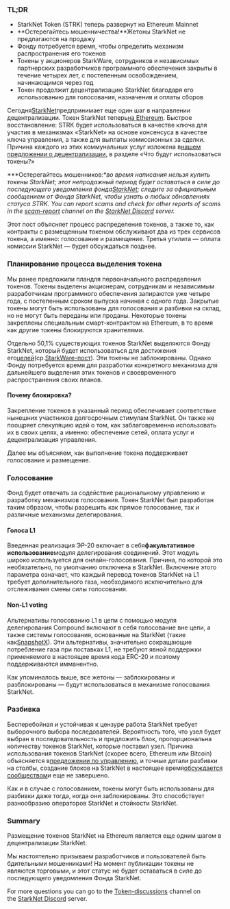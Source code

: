 ### TL;DR

* StarkNet Token (STRK) теперь развернут на Ethereum Mainnet
* **Остерегайтесь мошенничества!**Жетоны StarkNet не предлагаются на продажу
* Фонду потребуется время, чтобы определить механизм распространения его токенов
* Токены у акционеров StarkWare, сотрудников и независимых партнерских разработчиков программного обеспечения закрыты в течение четырех лет, с постепенным освобождением, начинающимся через год
* Токен продолжит децентрализацию StarkNet благодаря его использованию для голосования, назначения и оплаты сборов

Сегодня[StarkNet](https://starknet.io/)предпринимает еще один шаг в направлении децентрализации. Токен StarkNet теперь[на Ethereum](https://etherscan.io/address/0xca14007eff0db1f8135f4c25b34de49ab0d42766). Быстрое восстановление: STRK будет использоваться в качестве ключа для участия в механизмах «StarkNet» на основе консенсуса в качестве ключа управления, а также для выплаты комиссионных за сделки. Причина каждого из этих коммунальных услуг изложена в[нашем предложении о децентрализации](https://medium.com/@starkware/part-2-a-decentralization-and-governance-proposal-for-starknet-23e335645778), в разделе «Что будут использоваться токены?»

***Остерегайтесь мошенников:**во время написания нельзя купить токены StarkNet; этот непродажный период будет оставаться в силе до последующего уведомления фонда[StarkNet](https://twitter.com/StarkNetFndn); следите за официальным сообщением от Фонда StarkNet, чтобы узнать о любых обновлениях статуса STRK. You can report scams and check for other reports of scams in the [scam-report](https://discord.gg/qypnmzkhbc) channel on the [StarkNet Discord](http://starknet.io/discord) server.*

Этот пост объясняет процесс распределения токенов, а также то, как контракты с размещенным токеном обслуживают два из трех сервисов токена, а именно: голосование и размещение. Третья утилита — оплата комиссии StarkNet — будет обсуждаться позднее.

### Планирование процесса выделения токена

Мы ранее предложили план[](https://medium.com/starkware/part-3-starknet-token-design-5cc17af066c6)для первоначального распределения токенов. Токены выделены акционерам, сотрудникам и независимым разработчикам программного обеспечения запираются уже четыре года, с постепенным сроком выпуска начиная с одного года. Закрытые токены могут быть использованы для голосования и разбивки на склад, но не могут быть переданы или проданы. Некоторые токены закреплены специальным смарт-контрактом на Ethereum, в то время как другие токены блокируются хранителями.

Отдельно 50,1% существующих токенов StarkNet выделяются Фонду StarkNet, который будет использоваться для достижения его[целей](https://medium.com/@StarkNet_Foundation/welcome-to-the-world-starknet-foundation-7bd55d5dbc59)(ср.[StarkWare-пост](https://medium.com/starkware/introducing-the-starknet-foundation-bd4b4379fbb)). Эти токены не заблокированы. Однако Фонду потребуется время для разработки конкретного механизма для дальнейшего выделения этих токенов и своевременного распространения своих планов.

#### Почему блокировка?

Закрепление токенов в указанный период обеспечивает соответствие нынешних участников долгосрочным стимулам StarkNet. Он также не поощряет спекуляцию идей о том, как заблаговременно использовать их в своих целях, а именно: обеспечение сетей, оплата услуг и децентрализация управления.

Далее мы объясняем, как выполнение токена поддерживает голосование и размещение.

### Голосование

Фонд будет отвечать за содействие рациональному управлению и разработку механизмов голосования. Токен StarkNet был разработан таким образом, чтобы разрешить как прямое голосование, так и различные механизмы делегирования.

#### Голоса L1

Введенная реализация ЭР-20 включает в себя**факультативное использование**модуля делегирования соединений[](https://docs.compound.finance/v2/governance/). Этот модуль широко используется для онлайн-голосования. Причина, по которой это необязательно, по умолчанию отключена в StarkNet. Включение этого параметра означает, что каждый перевод токенов StarkNet на L1 требует дополнительного газа, необходимого исключительно для отслеживания смены силы голосования.

#### Non-L1 voting

Альтернативы голосованию L1 в цепи с помощью модуля делегирования Compound включают в себя голосование вне цепи, а также системы голосования, основанные на StarkNet (такие как[SnapshotX](https://snapshot.mirror.xyz/cUOrwdtEs5PvNh0sqYWWxPjt8GdJWn_Qp3cl7E3_8IU)). Эти альтернативы, значительно сокращающие потребление газа при поставках L1, не требуют явной поддержки применяемого в настоящее время кода ERC-20 и поэтому поддерживаются имманентно.

Как упоминалось выше, все жетоны — заблокированы и разблокированы — будут использоваться в механизме голосования StarkNet.

### Разбивка

Бесперебойная и устойчивая к цензуре работа StarkNet требует выборочного выбора последователей. Вероятность того, что узел будет выбран в последовательность и предложить блок, пропорциональна количеству токенов StarkNet, которые поставил узел. Причина использования токенов StarkNet (скорее всего, Ethereum или Bitcoin) объясняется в[предложении по управлению](https://medium.com/@starkware/part-2-a-decentralization-and-governance-proposal-for-starknet-23e335645778), и точные детали разбивки на столбы, создание блоков на StarkNet в настоящее время[обсуждается сообществом](https://community.starknet.io/t/starknet-decentralized-protocol-introduction/2671)и еще не завершено.

Как и в случае с голосованием, токены могут быть использованы для разбивки даже тогда, когда они заблокированы. Это способствует разнообразию операторов StarkNet и стойкости StarkNet.

### Summary

Размещение токенов StarkNet на Ethereum является еще одним шагом в децентрализации StarkNet.

Мы настоятельно призываем разработчиков и пользователей быть бдительными мошенниками! На момент публикации токены не являются торговыми, и этот статус не будет оставаться в силе до последующего уведомления Фонда StarkNet.

For more questions you can go to the [Token-discussions](https://discord.gg/qypnmzkhbc) channel on the [StarkNet Discord](http://starknet.io/discord) server.